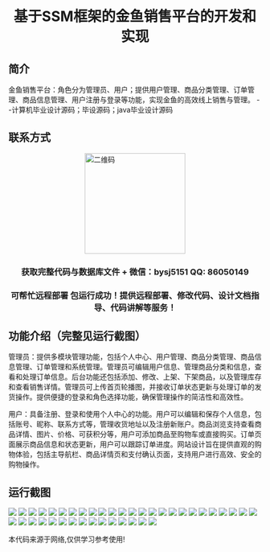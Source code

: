 <p><h1 align="center">基于SSM框架的金鱼销售平台的开发和实现</h1></p>

## 简介
金鱼销售平台：角色分为管理员、用户；提供用户管理、商品分类管理、订单管理、商品信息管理、用户注册与登录等功能，实现金鱼的高效线上销售与管理。    --计算机毕业设计源码；毕设源码；java毕业设计源码


## 联系方式
<img src="https://bs-1329754181.cos.ap-shanghai.myqcloud.com/wx.jpg" alt="二维码" style="display: block; margin: 0 auto;" width="200px">
<p><h3 align="center">获取完整代码与数据库文件 + 微信：bysj5151 QQ: 86050149</h3></p>
<p><h3 align="center">可帮忙远程部署 包运行成功！提供远程部署、修改代码、设计文档指导、代码讲解等服务！</h3></p>

## 功能介绍（完整见运行截图）
管理员：提供多模块管理功能，包括个人中心、用户管理、商品分类管理、商品信息管理、订单管理和系统管理。管理员可编辑用户信息、管理商品分类和信息，查看和处理订单信息。后台功能还包括添加、修改、上架、下架商品，以及管理库存和查看销售详情。管理员可上传首页轮播图，并接收订单状态更新与处理订单的发货操作。提供便捷的登录和角色选择功能，确保管理操作的简洁性和高效性。

用户：具备注册、登录和使用个人中心的功能。用户可以编辑和保存个人信息，包括账号、昵称、联系方式等，管理收货地址以及注册新账户。商品浏览支持查看商品详情、图片、价格、可获积分等，用户可添加商品至购物车或直接购买。订单页面展示商品信息和状态更新，用户可以跟踪订单进度。网站设计旨在提供直观的购物体验，包括主导航栏、商品详情页和支付确认页面，支持用户进行高效、安全的购物操作。


## 运行截图
![](https://bs-1329754181.cos.ap-shanghai.myqcloud.com/ssm/GoldfishSalesPlatform/img/001.jpg)
![](https://bs-1329754181.cos.ap-shanghai.myqcloud.com/ssm/GoldfishSalesPlatform/img/002.jpg)
![](https://bs-1329754181.cos.ap-shanghai.myqcloud.com/ssm/GoldfishSalesPlatform/img/003.jpg)
![](https://bs-1329754181.cos.ap-shanghai.myqcloud.com/ssm/GoldfishSalesPlatform/img/004.jpg)
![](https://bs-1329754181.cos.ap-shanghai.myqcloud.com/ssm/GoldfishSalesPlatform/img/005.jpg)
![](https://bs-1329754181.cos.ap-shanghai.myqcloud.com/ssm/GoldfishSalesPlatform/img/006.jpg)
![](https://bs-1329754181.cos.ap-shanghai.myqcloud.com/ssm/GoldfishSalesPlatform/img/007.jpg)
![](https://bs-1329754181.cos.ap-shanghai.myqcloud.com/ssm/GoldfishSalesPlatform/img/008.jpg)
![](https://bs-1329754181.cos.ap-shanghai.myqcloud.com/ssm/GoldfishSalesPlatform/img/009.jpg)
![](https://bs-1329754181.cos.ap-shanghai.myqcloud.com/ssm/GoldfishSalesPlatform/img/010.jpg)
![](https://bs-1329754181.cos.ap-shanghai.myqcloud.com/ssm/GoldfishSalesPlatform/img/011.jpg)
![](https://bs-1329754181.cos.ap-shanghai.myqcloud.com/ssm/GoldfishSalesPlatform/img/012.jpg)
![](https://bs-1329754181.cos.ap-shanghai.myqcloud.com/ssm/GoldfishSalesPlatform/img/013.jpg)
![](https://bs-1329754181.cos.ap-shanghai.myqcloud.com/ssm/GoldfishSalesPlatform/img/014.jpg)
![](https://bs-1329754181.cos.ap-shanghai.myqcloud.com/ssm/GoldfishSalesPlatform/img/015.jpg)
![](https://bs-1329754181.cos.ap-shanghai.myqcloud.com/ssm/GoldfishSalesPlatform/img/016.jpg)
![](https://bs-1329754181.cos.ap-shanghai.myqcloud.com/ssm/GoldfishSalesPlatform/img/017.jpg)
![](https://bs-1329754181.cos.ap-shanghai.myqcloud.com/ssm/GoldfishSalesPlatform/img/018.jpg)
![](https://bs-1329754181.cos.ap-shanghai.myqcloud.com/ssm/GoldfishSalesPlatform/img/019.jpg)
![](https://bs-1329754181.cos.ap-shanghai.myqcloud.com/ssm/GoldfishSalesPlatform/img/020.jpg)
![](https://bs-1329754181.cos.ap-shanghai.myqcloud.com/ssm/GoldfishSalesPlatform/img/021.jpg)
![](https://bs-1329754181.cos.ap-shanghai.myqcloud.com/ssm/GoldfishSalesPlatform/img/022.jpg)
![](https://bs-1329754181.cos.ap-shanghai.myqcloud.com/ssm/GoldfishSalesPlatform/img/023.jpg)
![](https://bs-1329754181.cos.ap-shanghai.myqcloud.com/ssm/GoldfishSalesPlatform/img/024.jpg)
![](https://bs-1329754181.cos.ap-shanghai.myqcloud.com/ssm/GoldfishSalesPlatform/img/025.jpg)
![](https://bs-1329754181.cos.ap-shanghai.myqcloud.com/ssm/GoldfishSalesPlatform/img/026.jpg)
![](https://bs-1329754181.cos.ap-shanghai.myqcloud.com/ssm/GoldfishSalesPlatform/img/027.jpg)
![](https://bs-1329754181.cos.ap-shanghai.myqcloud.com/ssm/GoldfishSalesPlatform/img/028.jpg)
![](https://bs-1329754181.cos.ap-shanghai.myqcloud.com/ssm/GoldfishSalesPlatform/img/029.jpg)
![](https://bs-1329754181.cos.ap-shanghai.myqcloud.com/ssm/GoldfishSalesPlatform/img/030.jpg)
![](https://bs-1329754181.cos.ap-shanghai.myqcloud.com/ssm/GoldfishSalesPlatform/img/031.jpg)
![](https://bs-1329754181.cos.ap-shanghai.myqcloud.com/ssm/GoldfishSalesPlatform/img/032.jpg)
![](https://bs-1329754181.cos.ap-shanghai.myqcloud.com/ssm/GoldfishSalesPlatform/img/033.jpg)
![](https://bs-1329754181.cos.ap-shanghai.myqcloud.com/ssm/GoldfishSalesPlatform/img/034.jpg)
![](https://bs-1329754181.cos.ap-shanghai.myqcloud.com/ssm/GoldfishSalesPlatform/img/035.jpg)
![](https://bs-1329754181.cos.ap-shanghai.myqcloud.com/ssm/GoldfishSalesPlatform/img/036.jpg)
![](https://bs-1329754181.cos.ap-shanghai.myqcloud.com/ssm/GoldfishSalesPlatform/img/037.jpg)
![](https://bs-1329754181.cos.ap-shanghai.myqcloud.com/ssm/GoldfishSalesPlatform/img/038.jpg)
![](https://bs-1329754181.cos.ap-shanghai.myqcloud.com/ssm/GoldfishSalesPlatform/img/039.jpg)
![](https://bs-1329754181.cos.ap-shanghai.myqcloud.com/ssm/GoldfishSalesPlatform/img/040.jpg)

<p>本代码来源于网络,仅供学习参考使用!</p>
